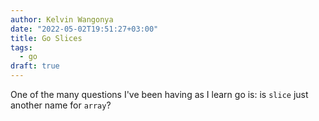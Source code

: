 ```yaml
---
author: Kelvin Wangonya
date: "2022-05-02T19:51:27+03:00"
title: Go Slices
tags:
  - go
draft: true
---
```


One of the many questions I\'ve been having as I learn go is: is
`slice` just another name for `array`?
